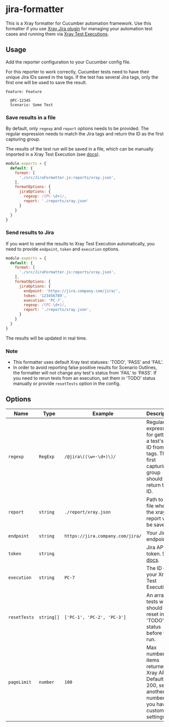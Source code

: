 # jira-formatter

This is a Xray formatter for Cucumber automation framework.
Use this formatter if you use [Xray Jira plugin](https://www.getxray.app/test-management) for managing your automation test cases and running them via [Xray Test Executions](https://docs.getxray.app/display/XRAY620/Test+Execution). 


## Usage

Add the reporter configuration to your Cucumber config file.

For this reporter to work correctly, Cucumber tests need to have their unique Jira IDs saved in the tags.
If the test has several Jira tags, only the first one will be used to save the result.
```gherkin
Feature: Feature

  @PC-12345
  Scenario: Some Test
```

### Save results in a file

By default, only `regexp` and `report` options needs to be provided. The regular expression needs to match the Jira tags and return the ID as the first capturing group.

The results of the test run will be saved in a file, which can be manually imported in a Xray Test Execution (see [docs](https://docs.getxray.app/display/XRAY620/Import+Execution+Results)).

```javascript
module.exports = {
  default: {
    format: [
      './src/JiraFormatter.js:reports/xray.json',
    ],
    formatOptions: {
      jiraOptions: {
        regexp: /(PC-\d+)/,
        report: './reports/xray.json'
      }
    }
  }
}
```

### Send results to Jira

If you want to send the results to Xray Test Execution automatically, you need to provide `endpoint`, `token` and `execution` options.

```javascript
module.exports = {
  default: {
    format: [
      './src/JiraFormatter.js:reports/xray.json',
    ],
    formatOptions: {
      jiraOptions: {
        endpoint: 'https://jira.company.com/jira/',
        token: '123456789',
        execution: 'PC-7',
        regexp: /(PC-\d+)/,
        report: './reports/xray.json',
      }
    }
  }
}
```
The results will be updated in real time.

### Note
- This formatter uses default Xray test statuses: 'TODO', 'PASS' and 'FAIL'.
- In order to avoid reporting false positive results for Scenario Outlines, the formatter will not change any test's status from 'FAIL' to 'PASS'. If you need to rerun tests from an execution, set them in 'TODO' status manually or provide `resetTests` option in the config.

## Options

| Name         | Type         | Example                          | Description                                                                                                           | Optional |
|--------------|--------------|----------------------------------|-----------------------------------------------------------------------------------------------------------------------|----------|
| `regexp`     | `RegExp`     | `/@jira\((\w+-\d+)\)/`           | Regular expression for getting a test's Jira ID from its tags. The first capturing group should return the ID.        | No       |
| `report`     | `string`     | `./report/xray.json`             | Path to the file where the xray report will be saved.                                                                 | No       |
| `endpoint`   | `string`     | `https://jira.company.com/jira/` | Your Jira endpoint.                                                                                                   | Yes      |
| `token`      | `string`     |                                  | Jira API token. See [docs](https://confluence.atlassian.com/enterprise/using-personal-access-tokens-1026032365.html). | Yes      |
| `execution`  | `string`     | `PC-7`                           | The ID of your Xray Test Execution.                                                                                   | Yes      |    
| `resetTests` | `string[]`   | `['PC-1', 'PC-2', 'PC-3']`       | An array of tests which should be reset in 'TODO' status before the run.                                              | Yes      |
| `pageLimit`  | `number`     | `100`                            | Max number of items returned by Xray API. Default is 200, set to another number if you have custom settings.          | Yes      |

